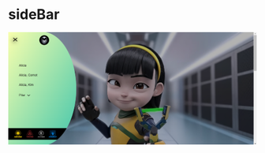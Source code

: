 # sideBar
![sideBar](https://raw.githubusercontent.com/setyabudipratama/component/main/gambar/sidebar.png)
